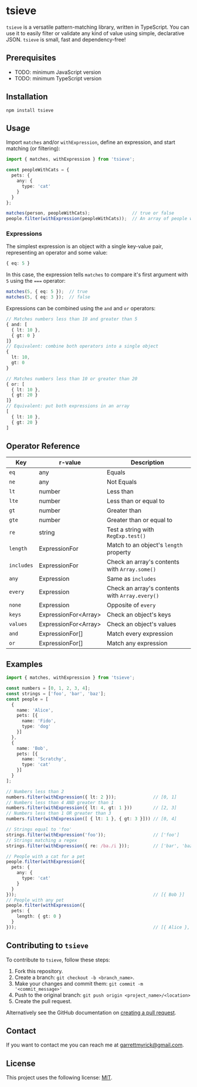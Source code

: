 # tsieve

`tsieve` is a versatile pattern-matching library, written in TypeScript. You can use it to easily 
filter or validate any kind of value using simple, declarative JSON. `tsieve` is small, fast and dependency-free!

## Prerequisites
  * TODO: minimum JavaScript version
  * TODO: minimum TypeScript version


## Installation
```
npm install tsieve
```

## Usage
Import `matches` and/or `withExpression`, define an expression, and start matching (or filtering):
```typescript
import { matches, withExpression } from 'tsieve';

const peopleWithCats = {
  pets: {
    any: {
      type: 'cat'
    }
  }
};

matches(person, peopleWithCats);                // true or false
people.filter(withExpression(peopleWithCats));  // An array of people with cats
```


### Expressions
 The simplest expression is an object with a single key-value pair, representing an operator
 and some value:
```typescript
{ eq: 5 }
```

In this case, the expression tells `matches` to compare it's first argument with `5` using the `===` operator:
```typescript
matches(5, { eq: 5 });  // true
matches(5, { eq: 3 });  // false
```

Expressions can be combined using the `and` and `or` operators:
```typescript
// Matches numbers less than 10 and greater than 5
{ and: [
  { lt: 10 },
  { gt: 0 }
]}
// Equivalent: combine both operators into a single object
{
  lt: 10,
  gt: 0
}

// Matches numbers less than 10 or greater than 20
{ or: [
  { lt: 10 },
  { gt: 20 }
]}
// Equivalent: put both expressions in an array
[
  { lt: 10 },
  { gt: 20 }
]
```


## Operator Reference
| Key        | r-value                   | Description                  
| ---------- | ------------------------- | ----------------------------
| `eq`       | any                       | Equals
| `ne`       | any                       | Not Equals
| `lt`       | number                    | Less than
| `lte`      | number                    | Less than or equal to
| `gt`       | number                    | Greater than
| `gte`      | number                    | Greater than or equal to
| `re`       | string                    | Test a string with `RegExp.test()`
| `length`   | ExpressionFor<number>     | Match to an object's `length` property
| `includes` | ExpressionFor<any>        | Check an array's contents with `Array.some()`
| `any`      | Expression<any>           | Same as `includes`
| `every`    | Expression<any>           | Check an array's contents with `Array.every()`
| `none`     | Expression<any>           | Opposite of `every`
| `keys`     | ExpressionFor<Array<any>> | Check an object's keys
| `values`   | ExpressionFor<Array<any>> | Check an object's values
| `and`      | ExpressionFor<any>[]      | Match every expression
| `or`       | ExpressionFor<any>[]      | Match any expression

## Examples
```typescript
import { matches, withExpression } from 'tsieve';

const numbers = [0, 1, 2, 3, 4];
const strings = ['foo', 'bar', 'baz'];
const people = [
  {
    name: 'Alice',
    pets: [{
      name: 'Fido',
      type: 'dog'
    }]
  },
  {
    name: 'Bob',
    pets: [{
      name: 'Scratchy',
      type: 'cat'
    }]
  }
];

// Numbers less than 2
numbers.filter(withExpression({ lt: 2 }));              // [0, 1]
// Numbers less than 4 AND greater than 1
numbers.filter(withExpression({ lt: 4, gt: 1 }))        // [2, 3]
// Numbers less than 1 OR greater than 3
numbers.filter(withExpression([ { lt: 1 }, { gt: 3 }])) // [0, 4]

// Strings equal to 'foo'
strings.filter(withExpression('foo'));                  // ['foo']
// Strings matching a regex
strings.filter(withExpression({ re: /ba./i }));         // ['bar', 'baz']

// People with a cat for a pet
people.filter(withExpression({
  pets: {
    any: {
      type: 'cat'
    }
  }
}));                                                    // [{ Bob }]
// People with any pet
people.filter(withExpression({
  pets: {
    length: { gt: 0 }
  }
}));                                                    // [{ Alice }, { Bob }]
```

## Contributing to `tsieve`
<!--- If your README is long or you have some specific process or steps you want contributors to follow, consider creating a separate CONTRIBUTING.md file--->
To contribute to `tsieve`, follow these steps:

1. Fork this repository.
2. Create a branch: `git checkout -b <branch_name>`.
3. Make your changes and commit them: `git commit -m '<commit_message>'`
4. Push to the original branch: `git push origin <project_name>/<location>`
5. Create the pull request.

Alternatively see the GitHub documentation on [creating a pull request](https://help.github.com/en/github/collaborating-with-issues-and-pull-requests/creating-a-pull-request).


## Contact

If you want to contact me you can reach me at <garrettmyrick@gmail.com>.

## License
<!--- If you're not sure which open license to use see https://choosealicense.com/--->

This project uses the following license: [MIT](https://github.com/garrettmk/tsieve/blob/main/LICENSE).
